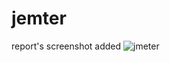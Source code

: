 # jemter
report's screenshot added
![jmeter](https://user-images.githubusercontent.com/92706013/147406179-c65613ee-6ba3-41dd-83a4-da1b0c715973.PNG)
